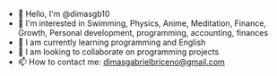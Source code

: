 - 👋 Hello, I'm @dimasgb10
- 👀 I'm interested in Swimming, Physics, Anime, Meditation, Finance, Growth, Personal development, programming, accounting, finances
- 🌱 I am currently learning programming and English
- 💞️ I am looking to collaborate on programming projects
- 📫 How to contact me: dimasgabrielbriceno@gmail.com
<!---
dimasgb10/dimasgb10 is a ✨ special ✨ repository because its `README.md` (this file) appears on your GitHub profile.
You can click the Preview link to take a look at your changes.
--->
